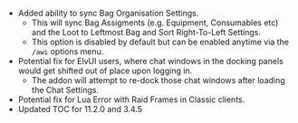 - Added ability to sync Bag Organisation Settings.
  - This will sync Bag Assigments (e.g. Equipment, Consumables etc) and the Loot to Leftmost Bag and Sort Right-To-Left Settings.
  - This option is disabled by default but can be enabled anytime via the `/awi` options menu.
- Potential fix for ElvUI users, where chat windows in the docking panels would get shifted out of place upon logging in.
  - The addon will attempt to re-dock those chat windows after loading the Chat Settings.
- Potential fix for Lua Error with Raid Frames in Classic clients.
- Updated TOC for 11.2.0 and 3.4.5